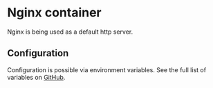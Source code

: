 # Nginx container

Nginx is being used as a default http server. 

## Configuration

Configuration is possible via environment variables. See the full list of variables on [GitHub](https://github.com/wodby/wordpress-nginx).
 
